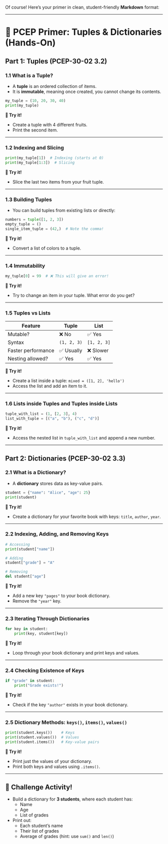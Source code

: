 Of course! Here’s your primer in clean, student-friendly **Markdown** format:

---

# 🧩 PCEP Primer: Tuples & Dictionaries (Hands-On)

## Part 1: **Tuples** (PCEP-30-02 3.2)

### 1.1 What is a Tuple?
- A **tuple** is an ordered collection of items.
- It is **immutable**, meaning once created, you cannot change its contents.

```python
my_tuple = (10, 20, 30, 40)
print(my_tuple)
```

**📝 Try it!**
- Create a tuple with 4 different fruits.
- Print the second item.

---

### 1.2 Indexing and Slicing

```python
print(my_tuple[1])  # Indexing (starts at 0)
print(my_tuple[1:3])  # Slicing
```

**📝 Try it!**
- Slice the last two items from your fruit tuple.

---

### 1.3 Building Tuples
- You can build tuples from existing lists or directly:

```python
numbers = tuple([1, 2, 3])
empty_tuple = ()
single_item_tuple = (42,)  # Note the comma!
```

**📝 Try it!**
- Convert a list of colors to a tuple.

---

### 1.4 Immutability

```python
my_tuple[0] = 99  # ❌ This will give an error!
```

**📝 Try it!**
- Try to change an item in your tuple. What error do you get?

---

### 1.5 Tuples vs Lists

| Feature               | Tuple            | List           |
|----------------------|------------------|----------------|
| Mutable?             | ❌ No            | ✅ Yes         |
| Syntax               | `(1, 2, 3)`      | `[1, 2, 3]`    |
| Faster performance   | ✅ Usually       | ❌ Slower      |
| Nesting allowed?     | ✅ Yes           | ✅ Yes         |

**📝 Try it!**
- Create a list inside a tuple: `mixed = ([1, 2], 'hello')`
- Access the list and add an item to it.

---

### 1.6 Lists inside Tuples and Tuples inside Lists

```python
tuple_with_list = (1, [2, 3], 4)
list_with_tuple = [("a", "b"), ("c", "d")]
```

**📝 Try it!**
- Access the nested list in `tuple_with_list` and append a new number.

---

## Part 2: **Dictionaries** (PCEP-30-02 3.3)

### 2.1 What is a Dictionary?
- A **dictionary** stores data as key-value pairs.

```python
student = {"name": "Alice", "age": 25}
print(student)
```

**📝 Try it!**
- Create a dictionary for your favorite book with keys: `title`, `author`, `year`.

---

### 2.2 Indexing, Adding, and Removing Keys

```python
# Accessing
print(student["name"])

# Adding
student["grade"] = "A"

# Removing
del student["age"]
```

**📝 Try it!**
- Add a new key `"pages"` to your book dictionary.
- Remove the `"year"` key.

---

### 2.3 Iterating Through Dictionaries

```python
for key in student:
    print(key, student[key])
```

**📝 Try it!**
- Loop through your book dictionary and print keys and values.

---

### 2.4 Checking Existence of Keys

```python
if "grade" in student:
    print("Grade exists!")
```

**📝 Try it!**
- Check if the key `"author"` exists in your book dictionary.

---

### 2.5 Dictionary Methods: `keys()`, `items()`, `values()`

```python
print(student.keys())    # Keys
print(student.values())  # Values
print(student.items())   # Key-value pairs
```

**📝 Try it!**
- Print just the values of your dictionary.
- Print both keys and values using `.items()`.

---

## 🚀 Challenge Activity!
- Build a dictionary for **3 students**, where each student has:
  - Name
  - Age
  - List of grades
- Print out:
  - Each student’s name
  - Their list of grades
  - Average of grades (hint: use `sum()` and `len()`)
